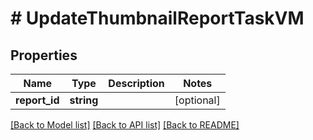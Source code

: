 # # UpdateThumbnailReportTaskVM

## Properties

Name | Type | Description | Notes
------------ | ------------- | ------------- | -------------
**report_id** | **string** |  | [optional]

[[Back to Model list]](../../README.md#models) [[Back to API list]](../../README.md#endpoints) [[Back to README]](../../README.md)
